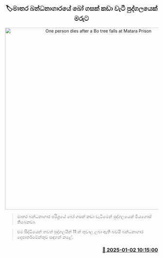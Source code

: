 <p align='center'><b><h2 align='center' title='One person dies after a Bo tree falls at Matara Prison'>🏷මාතර බන්ධනාගාරයේ බෝ ගසක් කඩා වැටී පුද්ගලයෙක් මරුට</h2></b></p>
<p align='center'><img src='https://helakuru.sgp1.cdn.digitaloceanspaces.com/esana/images/lib/death[1].jpg' width='600' alt='One person dies after a Bo tree falls at Matara Prison'></p>

> මාතර බන්ධනාගාර පරිශ්‍රයේ බෝ ගසක් කඩා වැටීමෙන් පුද්ගලයෙක් මියගොස් තිබෙනවා.

> එම සිද්ධියෙන් තවත් පුද්ගලයින් 11 ක් තුවාල ලබා ඇති බවයි බන්ධනාගාර දෙපාර්තමේන්තුව සඳහන් කළේ.



<h3 align='right'><a href='https://www.helakuru.lk/esana/p/106257/'>📅 2025-01-02 10:15:00</a></h3>
